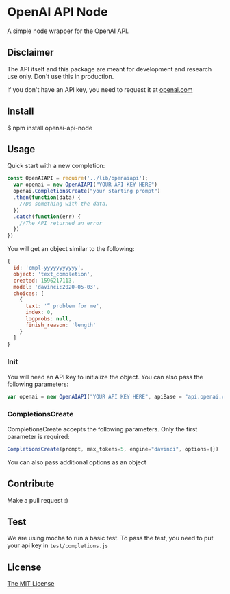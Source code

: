 # OpenAI API Node

A simple node wrapper for the OpenAI API.

## Disclaimer

The API itself and this package are meant for development and research use only. Don't use this in production.

If you don't have an API key, you need to request it at [openai.com](https://beta.openai.com/)

## Install

$ npm install openai-api-node

## Usage

Quick start with a new completion:

```javascript
const OpenAIAPI = require('../lib/openaiapi');
  var openai = new OpenAIAPI("YOUR API KEY HERE")
  openai.CompletionsCreate("your starting prompt")
  .then(function(data) {
    //Do something with the data.
  })
  .catch(function(err) {
    //The API returned an error
  })
})
```

You will get an object similar to the following:

```javascript
{
  id: 'cmpl-yyyyyyyyyyy',
  object: 'text_completion',
  created: 1596217113,
  model: 'davinci:2020-05-03',
  choices: [
    {
      text: '” problem for me',
      index: 0,
      logprobs: null,
      finish_reason: 'length'
    }
  ]
}
```

### Init

You will need an API key to initialize the object. You can also pass the following parameters:

```javascript
var openai = new OpenAIAPI("YOUR API KEY HERE", apiBase = "api.openai.com", version = "v1")
```

### CompletionsCreate

CompletionsCreate accepts the following parameters. Only the first parameter is required:

```javascript
CompletionsCreate(prompt, max_tokens=5, engine="davinci", options={})
```

You can also pass additional options as an object

## Contribute

Make a pull request :)

## Test

We are using mocha to run a basic test. To pass the test, you need to put your api key in `test/completions.js`

## License

[The MIT License](http://opensource.org/licenses/MIT)